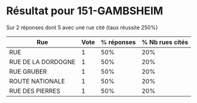 # Résultat pour 151-GAMBSHEIM

Sur 2 réponses dont 5 avec une rue cité (taux réussite 250%)

| Rue | Vote | % réponses | % Nb rues cités|
|-----|------|------------|----------------|
| RUE | 1 | 50% | 20%|
| RUE DE LA DORDOGNE | 1 | 50% | 20%|
| RUE GRUBER | 1 | 50% | 20%|
| ROUTE NATIONALE | 1 | 50% | 20%|
| RUE DES PIERRES | 1 | 50% | 20%|

